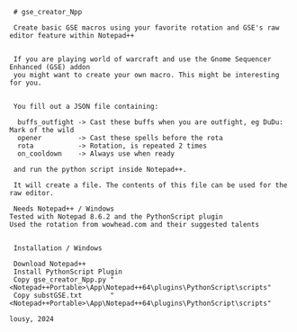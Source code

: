 
     # gse_creator_Npp

     Create basic GSE macros using your favorite rotation and GSE's raw editor feature within Notepad++

 
     If you are playing world of warcraft and use the Gnome Sequencer Enhanced (GSE) addon
     you might want to create your own macro. This might be interesting for you.


     You fill out a JSON file containing:
 
      buffs_outfight -> Cast these buffs when you are outfight, eg DuDu: Mark of the wild
      opener         -> Cast these spells before the rota
      rota           -> Rotation, is repeated 2 times
      on_cooldown    -> Always use when ready
      
     and run the python script inside Notepad++.

     It will create a file. The contents of this file can be used for the raw editor.

     Needs Notepad++ / Windows
    Tested with Notepad 8.6.2 and the PythonScript plugin
    Used the rotation from wowhead.com and their suggested talents


     Installation / Windows
  
     Download Notepad++
     Install PythonScript Plugin
     Copy gse_creator_Npp.py "<Notepad++Portable>\App\Notepad++64\plugins\PythonScript\scripts"
     Copy substGSE.txt       "<Notepad++Portable>\App\Notepad++64\plugins\PythonScript\scripts"

    lousy, 2024
